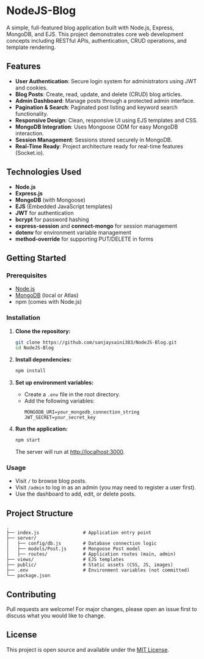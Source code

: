 # NodeJS-Blog

A simple, full-featured blog application built with Node.js, Express, MongoDB, and EJS. This project demonstrates core web development concepts including RESTful APIs, authentication, CRUD operations, and template rendering.

## Features

- **User Authentication**: Secure login system for administrators using JWT and cookies.
- **Blog Posts**: Create, read, update, and delete (CRUD) blog articles.
- **Admin Dashboard**: Manage posts through a protected admin interface.
- **Pagination & Search**: Paginated post listing and keyword search functionality.
- **Responsive Design**: Clean, responsive UI using EJS templates and CSS.
- **MongoDB Integration**: Uses Mongoose ODM for easy MongoDB interaction.
- **Session Management**: Sessions stored securely in MongoDB.
- **Real-Time Ready**: Project architecture ready for real-time features (Socket.io).

## Technologies Used

- **Node.js**
- **Express.js**
- **MongoDB** (with Mongoose)
- **EJS** (Embedded JavaScript templates)
- **JWT** for authentication
- **bcrypt** for password hashing
- **express-session** and **connect-mongo** for session management
- **dotenv** for environment variable management
- **method-override** for supporting PUT/DELETE in forms

## Getting Started

### Prerequisites

- [Node.js](https://nodejs.org/)
- [MongoDB](https://www.mongodb.com/) (local or Atlas)
- npm (comes with Node.js)

### Installation

1. **Clone the repository:**
   ```bash
   git clone https://github.com/sanjaysaini383/NodeJS-Blog.git
   cd NodeJS-Blog
   ```

2. **Install dependencies:**
   ```bash
   npm install
   ```

3. **Set up environment variables:**
   - Create a `.env` file in the root directory.
   - Add the following variables:
     ```
     MONGODB_URI=your_mongodb_connection_string
     JWT_SECRET=your_secret_key
     ```

4. **Run the application:**
   ```bash
   npm start
   ```
   The server will run at [http://localhost:3000](http://localhost:3000).

### Usage

- Visit `/` to browse blog posts.
- Visit `/admin` to log in as an admin (you may need to register a user first).
- Use the dashboard to add, edit, or delete posts.

## Project Structure

```
.
├── index.js                # Application entry point
├── server/
│   ├── config/db.js        # Database connection logic
│   ├── models/Post.js      # Mongoose Post model
│   ├── routes/             # Application routes (main, admin)
├── views/                  # EJS templates
├── public/                 # Static assets (CSS, JS, images)
├── .env                    # Environment variables (not committed)
└── package.json
```

## Contributing

Pull requests are welcome! For major changes, please open an issue first to discuss what you would like to change.

## License

This project is open source and available under the [MIT License](LICENSE).
